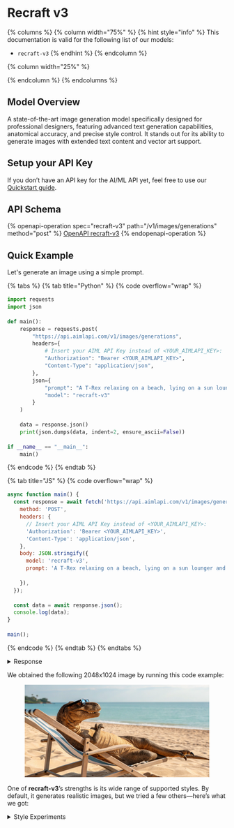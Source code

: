 # Recraft v3

{% columns %}
{% column width="75%" %}
{% hint style="info" %}
This documentation is valid for the following list of our models:

* `recraft-v3`
{% endhint %}
{% endcolumn %}

{% column width="25%" %}

{% endcolumn %}
{% endcolumns %}

## Model Overview

A state-of-the-art image generation model specifically designed for professional designers, featuring advanced text generation capabilities, anatomical accuracy, and precise style control. It stands out for its ability to generate images with extended text content and vector art support.

## Setup your API Key

If you don’t have an API key for the AI/ML API yet, feel free to use our [Quickstart guide](https://docs.aimlapi.com/quickstart/setting-up).

## API Schema

{% openapi-operation spec="recraft-v3" path="/v1/images/generations" method="post" %}
[OpenAPI recraft-v3](https://raw.githubusercontent.com/aimlapi/api-docs/refs/heads/main/docs/api-references/image-models/RecraftAI/recraft-v3.json)
{% endopenapi-operation %}

## Quick Example

Let's generate an image using a simple prompt.

{% tabs %}
{% tab title="Python" %}
{% code overflow="wrap" %}
```python
import requests
import json

def main():
    response = requests.post(
        "https://api.aimlapi.com/v1/images/generations",
        headers={
            # Insert your AIML API Key instead of <YOUR_AIMLAPI_KEY>:
            "Authorization": "Bearer <YOUR_AIMLAPI_KEY>",
            "Content-Type": "application/json",
        },
        json={
            "prompt": "A T-Rex relaxing on a beach, lying on a sun lounger and wearing sunglasses.",
            "model": "recraft-v3"
        }
    )

    data = response.json()
    print(json.dumps(data, indent=2, ensure_ascii=False))

if __name__ == "__main__":
    main()
```
{% endcode %}
{% endtab %}

{% tab title="JS" %}
{% code overflow="wrap" %}
```javascript
async function main() {
  const response = await fetch('https://api.aimlapi.com/v1/images/generations', {
    method: 'POST',
    headers: {
      // Insert your AIML API Key instead of <YOUR_AIMLAPI_KEY>:
      'Authorization': 'Bearer <YOUR_AIMLAPI_KEY>',
      'Content-Type': 'application/json',
    },
    body: JSON.stringify({
      model: 'recraft-v3',
      prompt: 'A T-Rex relaxing on a beach, lying on a sun lounger and wearing sunglasses. Realistic photo.',
      
    }),
  });

  const data = await response.json();
  console.log(data);
}

main();
```
{% endcode %}
{% endtab %}
{% endtabs %}

<details>

<summary>Response</summary>

{% code overflow="wrap" %}
```json5
{
  images: [
    {
      url: 'https://cdn.aimlapi.com/eagle/files/koala/Z1MUK5lqaL70uC5Mn6Rlj_image.webp',
      content_type: 'image/webp',
      file_name: 'image.webp',
      file_size: 347808
    }
  ]
}
```
{% endcode %}

</details>

We obtained the following 2048x1024 image by running this code example:

<figure><img src="../../../.gitbook/assets/recraft-v3_xsMTrYgz4vMITXeT1gjl_image.webp" alt=""><figcaption></figcaption></figure>

One of **recraft-v3**’s strengths is its wide range of supported styles. By default, it generates realistic images, but we tried a few others—here’s what we got:

<details>

<summary>Style Experiments</summary>

<figure><img src="../../../.gitbook/assets/z63Ea5DaeAof090gW4uFU_image.webp" alt=""><figcaption><p><code>"style": "digital_illustration/infantile_sketch"</code></p></figcaption></figure>

<figure><img src="../../../.gitbook/assets/image (10).png" alt=""><figcaption><p><code>"style": "vector_illustration"</code></p></figcaption></figure>

{% hint style="success" %}
When the `'vector_illustration'` style is selected, the model generates an SVG vector format! For preview purposes, we took a screenshot  ☝️️
{% endhint %}

<figure><img src="../../../.gitbook/assets/BzyizbtjMMLFKWjXDRL40_image.webp" alt=""><figcaption><p><code>"style": "digital_illustration/2d_art_poster"</code></p></figcaption></figure>

<figure><img src="../../../.gitbook/assets/A1DxLWD88bory91zT9BKW_image.webp" alt=""><figcaption><p><code>"style": "digital_illustration/handmade_3d"</code></p></figcaption></figure>

</details>
